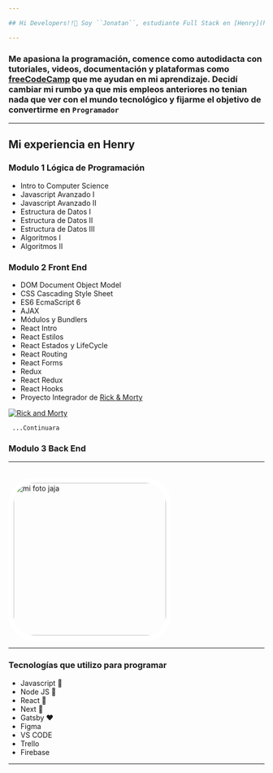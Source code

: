 ```yaml
---

## Hi Developers!!💚 Soy ``Jonatan``, estudiante Full Stack en [Henry](https://www.soyhenry.com)

---
```


### Me apasiona la programación, comence como autodidacta con tutoriales, videos, documentación y plataformas como [freeCodeCamp](https://www.freecodecamp.org/) que me ayudan en mi aprendizaje. Decidí cambiar mi rumbo ya que mis empleos anteriores no tenian nada que ver con el mundo tecnológico y fijarme el objetivo de convertirme en ``Programador``

---

## Mi experiencia en Henry

### Modulo 1 Lógica de Programación

<div class="hide">

-  Intro to Computer Science
-  Javascript Avanzado I
-  Javascript Avanzado II
-  Estructura de Datos I
-  Estructura de Datos II
-  Estructura de Datos III
-  Algoritmos I
-  Algoritmos II

</div >

### Modulo 2 Front End

<div class="hide">
 
-  DOM Document Object Model
-  CSS Cascading Style Sheet
-  ES6 EcmaScript 6
-  AJAX
-  Módulos y Bundlers 
-  React Intro
-  React Estilos
-  React Estados y LifeCycle 
-  React Routing 
-  React Forms 
-  Redux 
-  React Redux 
-  React Hooks
-  Proyecto Integrador de [Rick & Morty](http://rickandmorty-jona.vercel.app)
<!--  [![Title](Image URL)](Link URL) -->
  [![Rick and Morty](https://encrypted-tbn0.gstatic.com/images?q=tbn:ANd9GcQ2PNgriWT5_Uj7CFmvanxcpBMx_JZn976wNKXxYsgV5A&s)](http://rickandmorty-jona.vercel.app)
</div >

 ```
  ...Continuara 
 ```
 
### Modulo 3 Back End

---
<br />
<img src="https://jonaochoa.vercel.app/static/media/jonacode.3b5e728e432e6b1e1dae.jpg" alt="mi foto jaja" title="Developer javascript" style="border: 10px solid white; width: 300px; height: 300px; border-radius: 50px " />

---

### Tecnologías que utilizo para programar 

- Javascript 💛
- Node JS 💚
- React 💙
- Next 🖤
- Gatsby ❤  
- Figma
- VS CODE
- Trello
- Firebase

---
